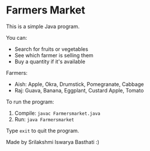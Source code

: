 # Farmers Market

This is a simple Java program.

You can:
- Search for fruits or vegetables
- See which farmer is selling them
- Buy a quantity if it's available

Farmers:
- Aish: Apple, Okra, Drumstick, Pomegranate, Cabbage
- Raj: Guava, Banana, Eggplant, Custard Apple, Tomato

To run the program:
1. Compile: `javac Farmersmarket.java`
2. Run: `java Farmersmarket`

Type `exit` to quit the program.

Made by Srilakshmi Iswarya Basthati  :)
